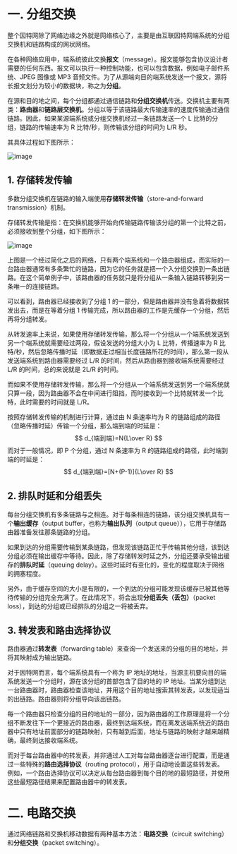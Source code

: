 # 一. 分组交换

整个因特网除了网络边缘之外就是网络核心了，主要是由互联因特网端系统的分组交换机和链路构成的网状网络。

在各种网络应用中，端系统彼此交换**报文**（message）。报文能够包含协议设计者需要的任何东西。报文可以执行一种控制功能，也可以包含数据，例如电子邮件系统、JPEG 图像或 MP3 音频文件。为了从源端向目的端系统发送一个报文，源将长报文划分为较小的数据块，称之为**分组**。

在源和目的地之间，每个分组都通过通信链路和**分组交换机**传送。交换机主要有两类：**路由器**和**链路层交换机**。分组以等于该链路最大传输速率的速度传输通过通信链路。因此，如果某源端系统或分组交换机经过一条链路发送一个 L 比特的分组，链路的传输速率为 R 比特/秒，则传输该分组的时间为 L/R 秒。

其具体过程如下图所示：

![image](https://user-images.githubusercontent.com/91216205/204978134-8715959b-5a41-4b44-916b-e06844b170f9.png)

## 1. 存储转发传输

多数分组交换机在链路的输入端使用**存储转发传输**（store-and-forward transmission）机制。

存储转发传输是指：在交换机能够开始向传输链路传输该分组的第一个比特之前，必须接收到整个分组，如下图所示：

![image](https://user-images.githubusercontent.com/91216205/204978601-948b648e-ed39-470a-9465-34fe773e790a.png)

上图是一个经过简化之后的网络，只有两个端系统和一个路由器组成，而实际的一台路由器通常有多条繁忙的链路，因为它的任务就是把一个入分组交换到一条出链路。在这个简单例子中，该路由器的任务就只是将分组从一条输入链路转移到另一条唯一的连接链路。

可以看到，路由器已经接收到了分组 1 的一部分，但是路由器并没有急着将数据转发出去，而是在等着分组 1 传输完成，所以路由器的工作是先缓存一个分组，然后再将分组转发。

从转发速率上来说，如果使用存储转发传输，那么将一个分组从一个端系统发送到另一个端系统就需要经过两段，假设发送的分组大小为 L 比特，传播速率为 R 比特/秒，然后忽略传播时延（即数据走过相当长度链路所花的时间），那么第一段从发送端系统到路由器需要经过 L/R 的时间，然后从路由器到接收端系统需要经过 L/R 的时间，总的来说就是 2L/R 的时间。

而如果不使用存储转发传输，那么将一个分组从一个端系统发送到另一个端系统就只算一段，因为路由器不会在中间进行阻挡，而时接收到一个比特就转发一个比特，此时需要的时间就是 L/R。

按照存储转发传输的机制进行计算，通过由 N 条速率均为 R 的链路组成的路径（忽略传播时延）传输一个分组，那么端到端的时延是：
$$
d_{端到端}=N{L\over R}
$$
而对于一般情况，即 P 个分组，通过 N 条速率为 R 的链路组成的路径，此时端到端的时延是：
$$
d_{端到端}=[N+(P-1)]{L\over R}
$$


## 2. 排队时延和分组丢失

每台分组交换机有多条链路与之相连。对于每条相连的链路，该分组交换机具有一个**输出缓存**（output buffer，也称为**输出队列**（output queue）），它用于存储路由器准备发往那条链路的分组。

如果到达的分组需要传输到某条链路，但发现该链路正忙于传输其他分组，该到达分组必须在输出缓存中等待。因此，除了存储转发时延之外，分组还要承受输出缓存的**排队时延**（queuing delay）。这些时延时有变化的，变化的程度取决于网络的拥塞程度。

另外，由于缓存空间的大小是有限的，一个到达的分组可能发现该缓存已被其他等待传输的分组完全充满了。在此情况下，将会出现**分组丢失（丢包）**（packet loss），到达的分组或已经排队的分组之一将被丢弃。



## 3. 转发表和路由选择协议

路由器通过**转发表**（forwarding table）来查询一个发送来的分组的目的地址，并将其映射成为输出链路。

对于因特网而言，每个端系统具有一个称为 IP 地址的地址，当源主机要向目的端系统发送一个分组时，源在该分组的首部包含了目的地的 IP 地址。当某分组到达一台路由器时，路由器检查该地址，并用这个目的地址搜索其转发表，以发现适当的出链路。路由器则将分组导向该出链路。

每一个路由器只检查分组的目的地址的一部分，因为路由器的工作原理是将一个分组不断发往下一个更接近的路由器，最终到达端系统，而在离发送端系统近的路由器中只有地址前面部分的链路映射，只有越到后面，地址与链路的映射才越来越精确，最终到达接收端系统。

而对于每台路由器中的转发表，并非通过人工对每台路由器逐台进行配置，而是通过一些特殊的**路由选择协议**（routing protocol），用于自动地设置这些转发表。例如，一个路由选择协议可以决定从每台路由器到每个目的地的最短路径，并使用这些最短路径结果来配置路由器中的转发表。



# 二. 电路交换

通过网络链路和交换机移动数据有两种基本方法：**电路交换**（circuit switching）和**分组交换**（packet switching）。


